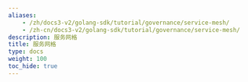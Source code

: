 ```yaml
---
aliases:
    - /zh/docs3-v2/golang-sdk/tutorial/governance/service-mesh/
    - /zh-cn/docs3-v2/golang-sdk/tutorial/governance/service-mesh/
description: 服务网格
title: 服务网格
type: docs
weight: 100
toc_hide: true
---
```

